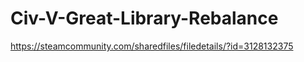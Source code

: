 # Civ-V-Great-Library-Rebalance


https://steamcommunity.com/sharedfiles/filedetails/?id=3128132375
